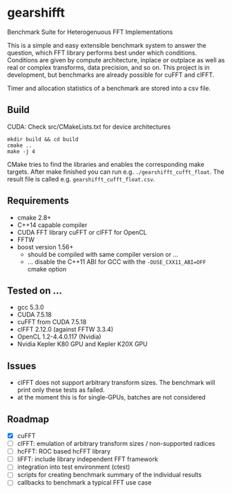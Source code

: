 # gearshifft
Benchmark Suite for Heterogenuous FFT Implementations

This is a simple and easy extensible benchmark system to answer the question, which FFT library performs best under which conditions.
Conditions are given by compute architecture, inplace or outplace as well as real or complex transforms, data precision, and so on.
This project is in development, but benchmarks are already possible for cuFFT and clFFT.

Timer and allocation statistics of a benchmark are stored into a csv file.

## Build
CUDA: Check src/CMakeLists.txt for device architectures
```
mkdir build && cd build
cmake ..
make -j 4
```
CMake tries to find the libraries and enables the corresponding make targets.
After make finished you can run e.g. `./gearshifft_cufft_float`.
The result file is called e.g. `gearshifft_cufft_float.csv`.

## Requirements
- cmake 2.8+
- C++14 capable compiler
- CUDA FFT library cuFFT or clFFT for OpenCL
- FFTW
- boost version 1.56+
  - should be compiled with same compiler version or ...
  - ... disable the C++11 ABI for GCC with the `-DUSE_CXX11_ABI=OFF` cmake option 

## Tested on ...

- gcc 5.3.0
- CUDA 7.5.18
- cuFFT from CUDA 7.5.18
- clFFT 2.12.0 (against FFTW 3.3.4)
- OpenCL 1.2-4.4.0.117 (Nvidia)
- Nvidia Kepler K80 GPU and Kepler K20X GPU

## Issues

- clFFT does not support arbitrary transform sizes. The benchmark will print only these tests as failed.
- at the moment this is for single-GPUs, batches are not considered

## Roadmap

- [x] cuFFT
- [ ] clFFT: emulation of arbitrary transform sizes / non-supported radices
- [ ] hcFFT: ROC based hcFFT library
- [ ] liFFT: include library independent FFT framework
- [ ] integration into test environment (ctest)
- [ ] scripts for creating benchmark summary of the individual results
- [ ] callbacks to benchmark a typical FFT use case
